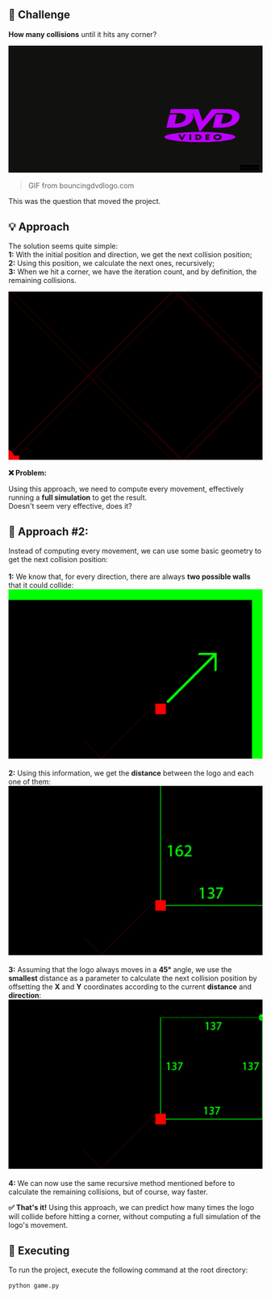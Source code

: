 
## 🤔 Challenge

**How many collisions** until it hits any corner?

<img src="https://github.com/cristianmacedo/corner-bounce/raw/master/img/GIF1.gif" width="512"/>

> GIF from bouncingdvdlogo.com

This was the question that moved the project.
## 💡 Approach
The solution seems quite simple:
<br>
**1:** With the initial position and direction, we get the next collision position;
<br>
**2:** Using this position, we calculate the next ones, recursively;
<br>
**3:** When we hit a corner, we have the iteration count, and by definition, the remaining collisions.

<img src="https://github.com/cristianmacedo/corner-bounce/raw/master/img/GIF2.gif" width="512"/>

**❌ Problem:**

Using this approach, we need to compute every movement, effectively running a **full simulation** to get the result.
<br>
Doesn't seem very effective, does it?
## 🔦 Approach #2:
Instead of computing every movement, we can use some basic geometry to get the next collision position:
<br>
<br>
**1:** We know that, for every direction, there are always **two possible walls** that it could collide:
<br>
<img src="https://github.com/cristianmacedo/corner-bounce/raw/master/img/Sides.png" width="512"/>
<br>
<br>
**2:** Using this information, we get the **distance** between the logo and each one of them:
<br>
<img src="https://github.com/cristianmacedo/corner-bounce/raw/master/img/Distances.png" width="512"/>
<br>
<br>
**3:** Assuming that the logo always moves in a **45°** angle, we use the **smallest** distance as a parameter to calculate the next collision position by offsetting the **X** and **Y** coordinates according to the current **distance** and **direction**:
<br>
<img src="https://github.com/cristianmacedo/corner-bounce/raw/master/img/CoordsPrediction.png" width="512"/>
<br>
<br>
**4:** We can now use the same recursive method mentioned before to calculate the remaining collisions, but of course, way faster.

**✅ That's it!** Using this approach, we can predict how many times the logo will collide before hitting a corner, without computing a full simulation of the logo's movement.
## 🚀 Executing
To run the project, execute the following command at the root directory:
```
python game.py
```
